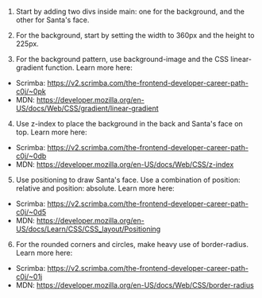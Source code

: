 1. Start by adding two divs inside main: one for the background, and the other for Santa's face.

2. For the background, start by setting the width to 360px and the height to 225px.

3. For the background pattern, use background-image and the CSS linear-gradient function. Learn more here:

- Scrimba: <https://v2.scrimba.com/the-frontend-developer-career-path-c0j/~0pk>
- MDN: <https://developer.mozilla.org/en-US/docs/Web/CSS/gradient/linear-gradient>

4. Use z-index to place the background in the back and Santa's face on top. Learn more here:

- Scrimba: <https://v2.scrimba.com/the-frontend-developer-career-path-c0j/~0db>
- MDN: <https://developer.mozilla.org/en-US/docs/Web/CSS/z-index>

5. Use positioning to draw Santa's face. Use a combination of position: relative and position: absolute. Learn more here:

- Scrimba: <https://v2.scrimba.com/the-frontend-developer-career-path-c0j/~0d5>
- MDN: <https://developer.mozilla.org/en-US/docs/Learn/CSS/CSS_layout/Positioning>

6. For the rounded corners and circles, make heavy use of border-radius. Learn more here:

- Scrimba: <https://v2.scrimba.com/the-frontend-developer-career-path-c0j/~01j>
- MDN: <https://developer.mozilla.org/en-US/docs/Web/CSS/border-radius>
